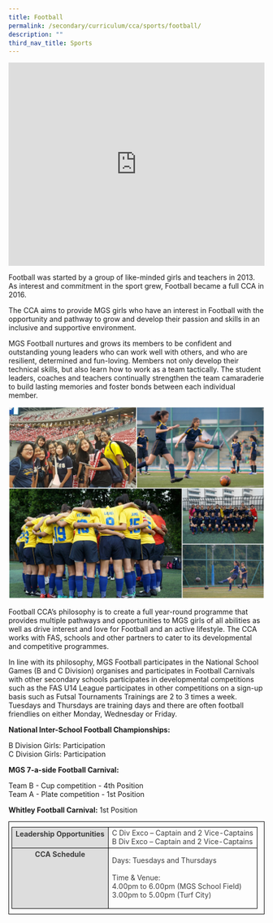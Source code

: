 ```yaml
---
title: Football
permalink: /secondary/curriculum/cca/sports/football/
description: ""
third_nav_title: Sports
---
```

<div style="width:100%; height:400px">
  <iframe class="ive_eobj_center" allowfullscreen="" frameborder="0" title="MGS Heritage Video" src="https://www.youtube.com/embed/RuS6JeCgk7w" height="100%" width="100%">
  </iframe>
</div>

Football was started by a group of like-minded girls and teachers in 2013. As interest and commitment in the sport grew, Football became a full CCA in 2016.  

  

The CCA aims to provide MGS girls who have an interest in Football with the opportunity and pathway to grow and develop their passion and skills in an inclusive and supportive environment.

  

MGS Football nurtures and grows its members to be confident and outstanding young leaders who can work well with others, and who are resilient, determined and fun-loving. Members not only develop their technical skills, but also learn how to work as a team tactically. The student leaders, coaches and teachers continually strengthen the team camaraderie to build lasting memories and foster bonds between each individual member.

![](/images/Sec_cca/football.jpg)

Football CCA’s philosophy is to create a full year-round programme that provides multiple pathways and opportunities to MGS girls of all abilities as well as drive interest and love for Football and an active lifestyle. The CCA works with FAS, schools and other partners to cater to its developmental and competitive programmes.

  

In line with its philosophy, MGS Football participates in the National School Games (B and C Division) organises and participates in Football Carnivals with other secondary schools participates in developmental competitions such as the FAS U14 League participates in other competitions on a sign-up basis such as Futsal Tournaments Trainings are 2 to 3 times a week. Tuesdays and Thursdays are training days and there are often football friendlies on either Monday, Wednesday or Friday.

  

**National Inter-School Football Championships:**

B Division Girls: Participation <br>
C Division Girls: Participation

  

**MGS 7-a-side Football Carnival:**

Team B - Cup competition - 4th Position <br>
Team A - Plate competition - 1st Position

  

**Whitley Football Carnival:** 1st Position

<style type="text/css">
.tg {
    border-color: black;
    border-style: solid;
    border-width: 1px;
    color: #3D3D3D;
    padding: 10px 5px;
}
.tg td {
    overflow: hidden;
    word-break: normal;
}
.tg th {
    background-color: #DDD;
    border-color: black;
    border-style: solid;
    border-width: 1px;
    color: #3D3D3D;
    font-weight: bold;
}
.tg .tr-norm {
    border-color: black;
    border-style: solid;
    border-width: 1px;
    vertical-align: top;
}
.tg .tr-header {
    border-color: black;
    border-style: solid;
    border-width: 1px;
    color: #3D3D3D;
    font-weight: bold;
    vertical-align: top
}
</style>

<table class="tg">
  <thead>
    <tr>
      <th class="tr-header">Leadership Opportunities</th>
      <td class="tr-norm">C Div Exco – Captain and 2 Vice-Captains<br>
        B Div Exco – Captain and 2 Vice-Captains
    </tr>
  </thead>
  <tbody>
    <tr>
      <th class="tr-header">CCA Schedule</th>
      <td class="tr-norm"><p>Days: Tuesdays and Thursdays<br>
          <br>
          Time &amp; Venue:<br>
          4.00pm to 6.00pm (MGS School Field)<br>
    3.00pm to 5.00pm (Turf City)</p>      </tr>
  </tbody>
</table>
